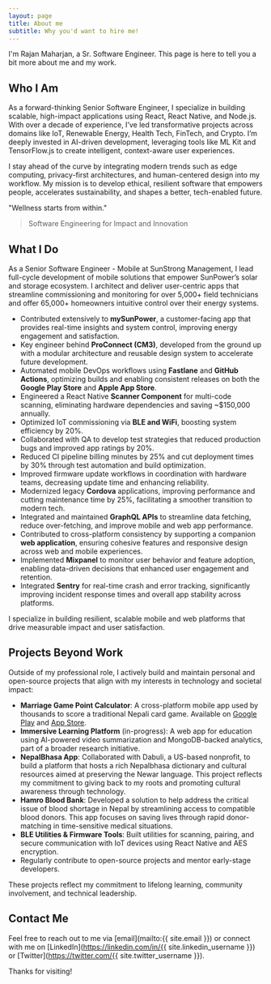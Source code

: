 ```yaml
---
layout: page
title: About me
subtitle: Why you'd want to hire me!
---
```


I'm Rajan Maharjan, a Sr. Software Engineer. This page is here to tell you a bit more about me and my work.

## Who I Am

As a forward-thinking Senior Software Engineer, I specialize in building scalable, high-impact applications using React, React Native, and Node.js. With over a decade of experience, I’ve led transformative projects across domains like IoT, Renewable Energy, Health Tech, FinTech, and Crypto. I’m deeply invested in AI-driven development, leveraging tools like ML Kit and TensorFlow.js to create intelligent, context-aware user experiences.

I stay ahead of the curve by integrating modern trends such as edge computing, privacy-first architectures, and human-centered design into my workflow. My mission is to develop ethical, resilient software that empowers people, accelerates sustainability, and shapes a better, tech-enabled future.

"Wellness starts from within."

> Software Engineering for Impact and Innovation

## What I Do

As a Senior Software Engineer - Mobile at SunStrong Management, I lead full-cycle development of mobile solutions that empower SunPower’s solar and storage ecosystem. I architect and deliver user-centric apps that streamline commissioning and monitoring for over 5,000+ field technicians and offer 65,000+ homeowners intuitive control over their energy systems.

- Contributed extensively to **mySunPower**, a customer-facing app that provides real-time insights and system control, improving energy engagement and satisfaction.
- Key engineer behind **ProConnect (CM3)**, developed from the ground up with a modular architecture and reusable design system to accelerate future development.
- Automated mobile DevOps workflows using **Fastlane** and **GitHub Actions**, optimizing builds and enabling consistent releases on both the **Google Play Store** and **Apple App Store**.
- Engineered a React Native **Scanner Component** for multi-code scanning, eliminating hardware dependencies and saving ~$150,000 annually.
- Optimized IoT commissioning via **BLE and WiFi**, boosting system efficiency by 20%.
- Collaborated with QA to develop test strategies that reduced production bugs and improved app ratings by 20%.
- Reduced CI pipeline billing minutes by 25% and cut deployment times by 30% through test automation and build optimization.
- Improved firmware update workflows in coordination with hardware teams, decreasing update time and enhancing reliability.
- Modernized legacy **Cordova** applications, improving performance and cutting maintenance time by 25%, facilitating a smoother transition to modern tech.
- Integrated and maintained **GraphQL APIs** to streamline data fetching, reduce over-fetching, and improve mobile and web app performance.
- Contributed to cross-platform consistency by supporting a companion **web application**, ensuring cohesive features and responsive design across web and mobile experiences.
- Implemented **Mixpanel** to monitor user behavior and feature adoption, enabling data-driven decisions that enhanced user engagement and retention.
- Integrated **Sentry** for real-time crash and error tracking, significantly improving incident response times and overall app stability across platforms.

I specialize in building resilient, scalable mobile and web platforms that drive measurable impact and user satisfaction.

## Projects Beyond Work

Outside of my professional role, I actively build and maintain personal and open-source projects that align with my interests in technology and societal impact:

- **Marriage Game Point Calculator**: A cross-platform mobile app used by thousands to score a traditional Nepali card game. Available on [Google Play](https://play.google.com/store/apps/details?id=com.marriagecardgamepointcalculator) and [App Store](https://apps.apple.com/us/app/mgpc-marriage-point-calculator/id1546733404).
- **Immersive Learning Platform** (in-progress): A web app for education using AI-powered video summarization and MongoDB-backed analytics, part of a broader research initiative.
- **NepalBhasa App**: Collaborated with Dabuli, a US-based nonprofit, to build a platform that hosts a rich Nepalbhasa dictionary and cultural resources aimed at preserving the Newar language. This project reflects my commitment to giving back to my roots and promoting cultural awareness through technology.
- **Hamro Blood Bank**: Developed a solution to help address the critical issue of blood shortage in Nepal by streamlining access to compatible blood donors. This app focuses on saving lives through rapid donor-matching in time-sensitive medical situations.
- **BLE Utilities & Firmware Tools**: Built utilities for scanning, pairing, and secure communication with IoT devices using React Native and AES encryption.
- Regularly contribute to open-source projects and mentor early-stage developers.

These projects reflect my commitment to lifelong learning, community involvement, and technical leadership.

## Contact Me

Feel free to reach out to me via [email](mailto:{{ site.email }}) or connect with me on [LinkedIn](https://linkedin.com/in/{{ site.linkedin_username }}) or [Twitter](https://twitter.com/{{ site.twitter_username }}).

Thanks for visiting!
